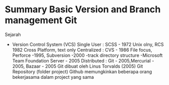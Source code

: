 # Summary Basic Version and Branch management Git
Sejarah
- Version Control System (VCS)
    Single User : SCSS - 1972 Unix olny, RCS 1982 Cross Platform, text only
    Centralized : CVS - 1986 File focus, Perforce -1995, Subversion -2000 -track directory structure
    -Microsoft Team Foundation Server - 2005
    Distributed : Git - 2005,Mercurial - 2005, Bazaar - 2005
    Git dibuat oleh Linus Torvalds (2005)
Git Repository (folder project)
Github memungkinkan beberapa orang bekerjasama dalam project yang sama